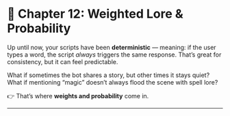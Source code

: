 # 📘 Chapter 12: Weighted Lore & Probability

Up until now, your scripts have been **deterministic** — meaning: if the user types a word, the script *always* triggers the same response. That’s great for consistency, but it can feel predictable.

What if sometimes the bot shares a story, but other times it stays quiet?
What if mentioning “magic” doesn’t always flood the scene with spell lore?

👉 That’s where **weights and probability** come in.

---
